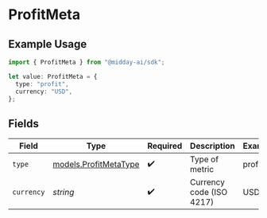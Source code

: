 # ProfitMeta

## Example Usage

```typescript
import { ProfitMeta } from "@midday-ai/sdk";

let value: ProfitMeta = {
  type: "profit",
  currency: "USD",
};
```

## Fields

| Field                                                | Type                                                 | Required                                             | Description                                          | Example                                              |
| ---------------------------------------------------- | ---------------------------------------------------- | ---------------------------------------------------- | ---------------------------------------------------- | ---------------------------------------------------- |
| `type`                                               | [models.ProfitMetaType](../models/profitmetatype.md) | :heavy_check_mark:                                   | Type of metric                                       | profit                                               |
| `currency`                                           | *string*                                             | :heavy_check_mark:                                   | Currency code (ISO 4217)                             | USD                                                  |